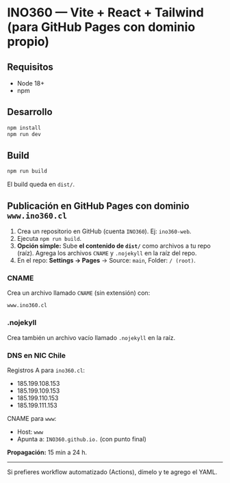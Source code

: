 # INO360 — Vite + React + Tailwind (para GitHub Pages con dominio propio)

## Requisitos
- Node 18+
- npm

## Desarrollo
```bash
npm install
npm run dev
```

## Build
```bash
npm run build
```
El build queda en `dist/`.

## Publicación en GitHub Pages con dominio `www.ino360.cl`
1. Crea un repositorio en GitHub (cuenta `INO360`). Ej: `ino360-web`.
2. Ejecuta `npm run build`.
3. **Opción simple:** Sube **el contenido de `dist/`** como archivos a tu repo (raíz). Agrega los archivos `CNAME` y `.nojekyll` en la raíz del repo.
4. En el repo: **Settings → Pages** → Source: `main`, Folder: `/ (root)`.

### CNAME
Crea un archivo llamado `CNAME` (sin extensión) con:
```
www.ino360.cl
```

### .nojekyll
Crea también un archivo vacío llamado `.nojekyll` en la raíz.

### DNS en NIC Chile
Registros A para `ino360.cl`:
- 185.199.108.153
- 185.199.109.153
- 185.199.110.153
- 185.199.111.153

CNAME para `www`:
- Host: `www`
- Apunta a: `INO360.github.io.`  (con punto final)

**Propagación:** 15 min a 24 h.

---

Si prefieres workflow automatizado (Actions), dímelo y te agrego el YAML.
